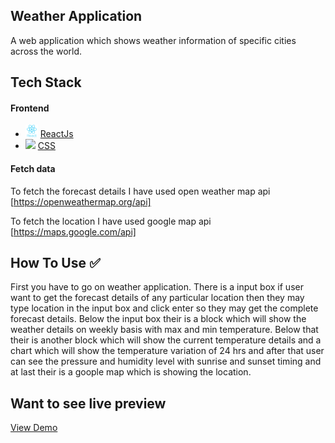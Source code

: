 ## Weather Application
A web application which shows weather information of specific cities across the world.

## Tech Stack

#### **Frontend**

- <img src="https://raw.githubusercontent.com/devicons/devicon/master/icons/react/react-original-wordmark.svg" width=20/> [ReactJs](https://reactjs.org/)
- <img src="https://cdn-icons-png.flaticon.com/512/732/732190.png" width=20 /> [CSS](https://www.w3schools.com/css/)

#### **Fetch data**
To fetch the forecast details I have used open weather map api [https://openweathermap.org/api]

To fetch the location I have used google map api [https://maps.google.com/api]

## How To Use ✅
First you have to go on weather application. There is a input box if user want to get the forecast details of any particular location then they may type location in the input box and click enter so they may get the complete forecast details. Below the input box their is a block which will show the weather details on weekly basis with max and min temperature. Below that their is another block which will show the current temperature details and a chart which will show the temperature variation of 24 hrs and after that user can see the pressure and humidity level with sunrise and sunset timing and at last their is a goople map which is showing the location.

## Want to see live preview
<a target="blank" href="https://weather-ritika.vercel.app/">View Demo</a>

